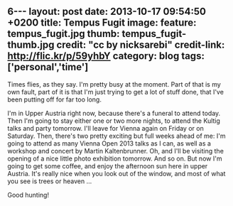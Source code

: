 6---
layout: post
date: 2013-10-17 09:54:50 +0200
title: Tempus Fugit
image:
  feature: tempus_fugit.jpg
  thumb: tempus_fugit-thumb.jpg
  credit: "cc by nicksarebi"
  credit-link: http://flic.kr/p/59yhbY
category: blog
tags: ['personal','time']
---

Times flies, as they say. I'm pretty busy at the moment. Part of that is my own fault, part of it is that I'm just trying to get a lot of stuff done, that I've been putting off for far too long.

I'm in Upper Austria right now, because there's a funeral to attend today. Then I'm going to stay either one or two more nights, to attend the Kultig talks and party tomorrow. I'll leave for Vienna again on Friday or on Saturday. Then, there's two pretty exciting but full weeks ahead of me: I'm going to attend as many Vienna Open 2013 talks as I can, as well as a workshop and concert by Martin Kaltenbrunner. Oh, and I'll be visiting the opening of a nice little photo exhibition tomorrow. And so on. But now I'm going to get some coffee, and enjoy the afternoon sun here in upper Austria. It's really nice when you look out of the window, and most of what you see is trees or heaven ...

Good hunting!